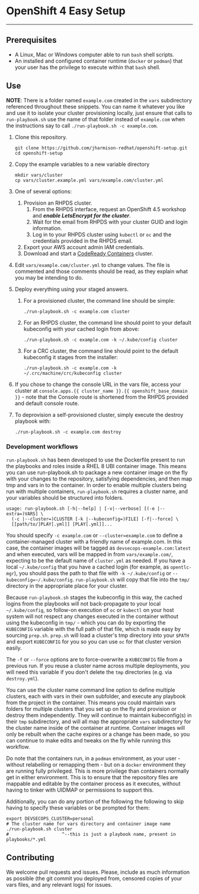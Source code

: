 # OpenShift 4 Easy Setup

---

## Prerequisites

- A Linux, Mac or Windows computer able to run `bash` shell scripts.
- An installed and configured container runtime (`docker` or `podman`) that your user has the privilege to execute within that `bash` shell.

## Use

**NOTE**: There is a folder named `example.com` created in the `vars` subdirectory referenced throughout these snippets. You can name it whatever you like and use it to isolate your cluster provisioning locally, just ensure that calls to `run-playbook.sh` use the name of that folder instead of `example.com` when the instructions say to call `./run-playbook.sh -c example.com`.

1. Clone this repository.

    ```shell
    git clone https://github.com/jharmison-redhat/openshift-setup.git
    cd openshift-setup
    ```

1. Copy the example variables to a new variable directory

   ```shell
   mkdir vars/cluster
   cp vars/cluster.example.yml vars/example.com/cluster.yml
   ```

1. One of several options:
   1. Provision an RHPDS cluster.
      1. From the RHPDS interface, request an OpenShift 4.5 workshop and _**enable LetsEncrypt for the cluster**_.
      1. Wait for the email from RHPDS with your cluster GUID and login information.
      1. Log in to your RHPDS cluster using `kubectl` or `oc` and the credentials provided in the RHPDS email.
   1. Export your AWS account admin IAM credentials.
   1. Download and start a [CodeReady Containers](https://developers.redhat.com/products/codeready-containers/download) cluster.
1. Edit `vars/example.com/cluster.yml` to change values. The file is commented and those comments should be read, as they explain what you may be intending to do.
1. Deploy everything using your staged answers.
   1. For a provisioned cluster, the command line should be simple:

      ```shell
      ./run-playbook.sh -c example.com cluster
      ```

   1. For an RHPDS cluster, the command line should point to your default kubeconfig with your cached login from above:

      ```shell
      ./run-playbook.sh -c example.com -k ~/.kube/config cluster
      ```

   1. For a CRC cluster, the command line should point to the default kubeconfig it stages from the installer:

      ```shell
      ./run-playbook.sh -c example.com -k ~/.crc/machine/crc/kubeconfig cluster
      ```

1. If you chose to change the console URL in the vars file, access your cluster at `console.apps.{{ cluster_name }}.{{ openshift_base_domain }}` - note that the Console route is shortened from the RHPDS provided and default console route.

1. To deprovision a self-provisioned cluster, simply execute the destroy playbook with:

   ```shell
   ./run-playbook.sh -c example.com destroy
   ```

### Development workflows

`run-playbook.sh` has been developed to use the Dockerfile present to run the playbooks and roles inside a RHEL 8 UBI container image. This means you can use run-playbook.sh to package a new container image on the fly with your changes to the repository, satisfying dependencies, and then map tmp and vars in to the container. In order to enable multiple clusters being run with multiple containers, `run-playbook.sh` requires a cluster name, and your variables should be structured into folders.

```shell
usage: run-playbook.sh [-h|--help] | [-v|--verbose] [(-e |--extra=)VARS] \
  (-c |--cluster=)CLUSTER [-k |--kubeconfig=)FILE] [-f|--force] \
  [[path/to/]PLAY[.yml]] [PLAY[.yml]]...
```

You should specify `-c example.com` or `--cluster=example.com` to define a container-managed cluster with a friendly name of example.com. In this case, the container images will be tagged as `devsecops-example.com:latest` and when executed, vars will be mapped in from `vars/example.com/`, expecting to be the default name of `cluster.yml` as needed. If you have a local `~/.kube/config` that you have a cached login (for example, as `opentlc-mgr`), you should pass the path to that file with `-k ~/.kube/config` or `--kubeconfig=~/.kube/config`. `run-playbook.sh` will copy that file into the `tmp/` directory in the appropriate place for your cluster.

Because `run-playbook.sh` stages the kubeconfig in this way, the cached logins from the playbooks will not back-propagate to your local `~/.kube/config`, so follow-on execution of `oc` or `kubectl` on your host system will not respect any changes executed in the container without using the kubeconfig in `tmp/` - which you can do by exporting the `KUBECONFIG` variable with the full path of that file, which is made easy by sourcing `prep.sh`. `prep.sh` will load a cluster's tmp directory into your `$PATH` and export `KUBECONFIG` for you so you can use `oc` for that cluster version easily.

The `-f` or `--force` options are to force-overwrite a `KUBECONFIG` file from a previous run. If you reuse a cluster name across multiple deployments, you will need this variable if you don't delete the `tmp` directories (e.g. via `destroy.yml`).

You can use the cluster name command line option to define multiple clusters, each with vars in their own subfolder, and execute any playbook from the project in the container. This means you could maintain vars folders for multiple clusters that you set up on the fly and provision or destroy them independently. They will continue to maintain kubeconfig(s) in their `tmp` subdirectory, and will all map the appropriate `vars` subdirectory for the cluster name inside of the container at runtime. Container images will only be rebuilt when the cache expires or a change has been made, so you can continue to make edits and tweaks on the fly while running this workflow.

Do note that the containers run, in a `podman` environment, as your user - without relabelling or remapping them - but on a `docker` environment they are running fully privileged. This is more privilege than containers normally get in either environment. This is to ensure that the repository files are mappable and editable by the container process as it executes, without having to tinker with UIDMAP or permissions to support this.

Additionally, you can do any portion of the following the following to skip having to specify these variables or be prompted for them:

```shell
export DEVSECOPS_CLUSTER=personal                                                # The cluster name for vars directory and container image name
./run-playbook.sh cluster
#                    ^--this is just a playbook name, present in playbooks/*.yml
```

## Contributing

We welcome pull requests and issues. Please, include as much information as possible (the git commit you deployed from, censored copies of your vars files, and any relevant logs) for issues.
